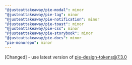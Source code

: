 ```yaml
---
"@justeattakeaway/pie-modal": minor
"@justeattakeaway/pie-tag": minor
"@justeattakeaway/pie-notification": minor
"@justeattakeaway/pie-toast": minor
"@justeattakeaway/pie-css": minor
"@justeattakeaway/pie-storybook": minor
"@justeattakeaway/pie-docs": minor
"pie-monorepo": minor
---
```


 [Changed] - use latest version of pie-design-tokens@7.3.0
